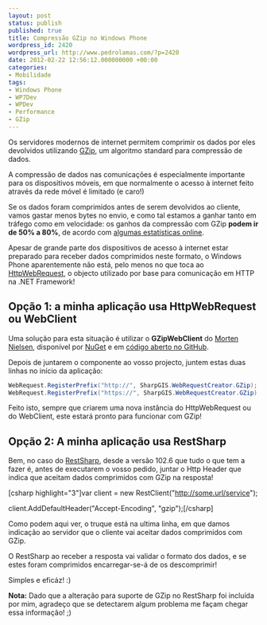 ```yaml
---
layout: post
status: publish
published: true
title: Compressão GZip no Windows Phone
wordpress_id: 2420
wordpress_url: http://www.pedrolamas.com/?p=2420
date: 2012-02-22 12:56:12.000000000 +00:00
categories:
- Mobilidade
tags:
- Windows Phone
- WP7Dev
- WPDev
- Performance
- GZip
---
```

Os servidores modernos de internet permitem comprimir os dados por eles devolvidos utilizando [GZip](http://en.wikipedia.org/wiki/Gzip), um algoritmo standard para compressão de dados.

A compressão de dados nas comunicações é especialmente importante para os dispositivos móveis, em que normalmente o acesso à internet feito através da rede móvel é limitado (e caro!)

Se os dados foram comprimidos antes de serem devolvidos ao cliente, vamos gastar menos bytes no envio, e como tal estamos a ganhar tanto em tráfego como em velocidade: os ganhos da compressão com GZip **podem ir de 50% a 80%**, de acordo com [algumas estatísticas online](http://www.jeff.wilcox.name/2012/01/windows-phone-gzip-support-by-morten/).

Apesar de grande parte dos dispositivos de acesso à internet estar preparado para receber dados comprimidos neste formato, o Windows Phone aparentemente não está, pelo menos no que toca ao [HttpWebRequest](http://msdn.microsoft.com/en-us/library/system.net.httpwebrequest(v=vs.95).aspx), o objecto utilizado por base para comunicação em HTTP na .NET Framework!

Opção 1: a minha aplicação usa HttpWebRequest ou WebClient
----------------------------------------------------------

Uma solução para esta situação é utilizar o **GZipWebClient** do [Morten Nielsen](http://www.sharpgis.net/), disponível por [NuGet](http://nuget.org/packages/SharpGIS.GZipWebClient) e em [código aberto no GitHub](https://github.com/dotMorten/SharpGIS.GZipWebClient).

Depois de juntarem o componente ao vosso projecto, juntem estas duas linhas no início da aplicação:

```csharp
WebRequest.RegisterPrefix("http://", SharpGIS.WebRequestCreator.GZip);
WebRequest.RegisterPrefix("https://", SharpGIS.WebRequestCreator.GZip);
```

Feito isto, sempre que criarem uma nova instância do HttpWebRequest ou do WebClient, este estará pronto para funcionar com GZip!

Opção 2: A minha aplicação usa RestSharp
----------------------------------------

Bem, no caso do [RestSharp](http://restsharp.org/), desde a versão 102.6 que tudo o que tem a fazer é, antes de executarem o vosso pedido, juntar o Http Header que indica que aceitam dados comprimidos com GZip na resposta!

[csharp highlight="3"]var client = new RestClient("http://some.url/service");

client.AddDefaultHeader("Accept-Encoding", "gzip");[/csharp]

Como podem aqui ver, o truque está na ultima linha, em que damos indicação ao servidor que o cliente vai aceitar dados comprimidos com GZip.

O RestSharp ao receber a resposta vai validar o formato dos dados, e se estes foram comprimidos encarregar-se-á de os descomprimir!

Simples e eficáz! :)

**Nota:** Dado que a alteração para suporte de GZip no RestSharp foi incluída por mim, agradeço que se detectarem algum problema me façam chegar essa informação! ;)

